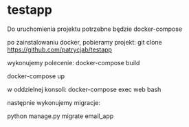 # testapp
Do uruchomienia projektu potrzebne będzie docker-compose

po zainstalowaniu docker, pobieramy projekt:
git clone https://github.com/patrycjab/testapp

wykonujemy polecenie:
docker-compose build

docker-compose up

w oddzielnej konsoli: 
docker-compose exec web bash

następnie wykonujemy migracje:

python manage.py migrate email_app
